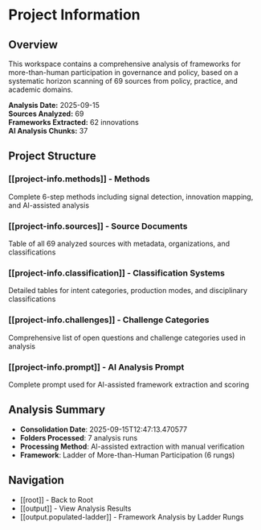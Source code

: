 # Project Information

## Overview

This workspace contains a comprehensive analysis of frameworks for more-than-human participation in governance and policy, based on a systematic horizon scanning of 69 sources from policy, practice, and academic domains.

**Analysis Date:** 2025-09-15  
**Sources Analyzed:** 69  
**Frameworks Extracted:** 62 innovations  
**AI Analysis Chunks:** 37  

## Project Structure

### [[project-info.methods]] - **Methods**
Complete 6-step methods including signal detection, innovation mapping, and AI-assisted analysis

### [[project-info.sources]] - **Source Documents** 
Table of all 69 analyzed sources with metadata, organizations, and classifications

### [[project-info.classification]] - **Classification Systems**
Detailed tables for intent categories, production modes, and disciplinary classifications

### [[project-info.challenges]] - **Challenge Categories**
Comprehensive list of open questions and challenge categories used in analysis

### [[project-info.prompt]] - **AI Analysis Prompt**
Complete prompt used for AI-assisted framework extraction and scoring

## Analysis Summary

- **Consolidation Date**: 2025-09-15T12:47:13.470577
- **Folders Processed**: 7 analysis runs
- **Processing Method**: AI-assisted extraction with manual verification
- **Framework**: Ladder of More-than-Human Participation (6 rungs)

## Navigation

- [[root]] - Back to Root
- [[output]] - View Analysis Results
- [[output.populated-ladder]] - Framework Analysis by Ladder Rungs
